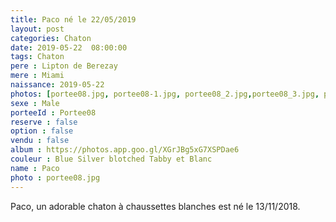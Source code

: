 ```yaml
---
title: Paco né le 22/05/2019
layout: post
categories: Chaton
date: 2019-05-22  08:00:00
tags: Chaton
pere : Lipton de Berezay
mere : Miami
naissance: 2019-05-22
photos: [portee08.jpg, portee08-1.jpg, portee08_2.jpg,portee08_3.jpg, portee08_4.jpg]
sexe : Male
porteeId : Portee08
reserve : false
option : false
vendu : false
album : https://photos.app.goo.gl/XGrJBg5xG7XSPDae6
couleur : Blue Silver blotched Tabby et Blanc
name : Paco
photo : portee08.jpg
---
```


Paco, un adorable chaton à chaussettes blanches est né le 13/11/2018.
